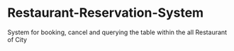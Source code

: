 # Restaurant-Reservation-System
System for booking, cancel and querying the table within the all Restaurant of City
